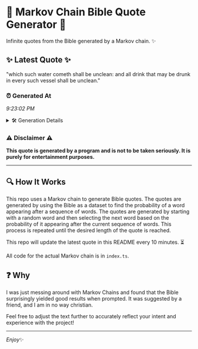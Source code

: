 # 📖 Markov Chain Bible Quote Generator 📖

Infinite quotes from the Bible generated by a Markov chain. ✨

## ✨ Latest Quote ✨
"which such water cometh shall be unclean: and all drink that may be drunk in every such vessel shall be unclean."

### ⏰ Generated At
*9:23:02 PM*

<details>
    <summary>🛠️ Generation Details</summary>
    <p>
        <strong>🌱 Seed:</strong> which<br>
        <strong>🔄 Iterations:</strong> 20<br>
        <strong>📜 Context History:</strong><br>[ which ]: such<br>[ which, such ]: water<br>[ which, such, water ]: cometh<br>[ which, such, water, cometh ]: shall<br>[ which, such, water, cometh, shall ]: be<br>[ which, such, water, cometh, shall, be ]: unclean:<br>[ such, water, cometh, shall, be, unclean: ]: and<br>[ water, cometh, shall, be, unclean:, and ]: all<br>[ cometh, shall, be, unclean:, and, all ]: drink<br>[ shall, be, unclean:, and, all, drink ]: that<br>[ be, unclean:, and, all, drink, that ]: may<br>[ unclean:, and, all, drink, that, may ]: be<br>[ and, all, drink, that, may, be ]: drunk<br>[ all, drink, that, may, be, drunk ]: in<br>[ drink, that, may, be, drunk, in ]: every<br>[ that, may, be, drunk, in, every ]: such<br>[ may, be, drunk, in, every, such ]: vessel<br>[ be, drunk, in, every, such, vessel ]: shall<br>[ drunk, in, every, such, vessel, shall ]: be<br>[ in, every, such, vessel, shall, be ]: unclean.<br>
    </p>
</details>

### ⚠️ Disclaimer ⚠️
**This quote is generated by a program and is not to be taken seriously. It is purely for entertainment purposes.**

---

## 🔍 How It Works

This repo uses a Markov chain to generate Bible quotes. The quotes are generated by using the Bible as a dataset to find the probability of a word appearing after a sequence of words. The quotes are generated by starting with a random word and then selecting the next word based on the probability of it appearing after the current sequence of words. This process is repeated until the desired length of the quote is reached.

This repo will update the latest quote in this README every 10 minutes. ⏳

All code for the actual Markov chain is in `index.ts`.

## ❓ Why

I was just messing around with Markov Chains and found that the Bible surprisingly yielded good results when prompted. 
It was suggested by a friend, and I am in no way christian.

Feel free to adjust the text further to accurately reflect your intent and experience with the project!

---

*Enjoy*✨

